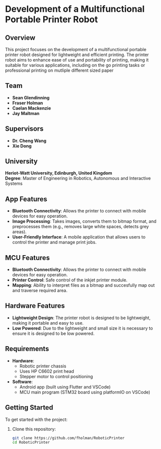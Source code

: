 # Development of a Multifunctional Portable Printer Robot

## Overview
This project focuses on the development of a multifunctional portable printer robot designed for lightweight and efficient printing. The printer robot aims to enhance ease of use and portability of printing, making it suitable for various applications, including on the go printing tasks or professional printing on mutliple different sized paper

## Team
- **Sean Glendinning**
- **Fraser Holman**
- **Caelan Mackenzie**
- **Jay Maltman**

## Supervisors
- **Dr. Cheng Wang**
- **Xie Dong**

## University
**Heriot-Watt University, Edinburgh, United Kingdom**  
**Degree**: Master of Engineering in Robotics, Autonomous and Interactive Systems

## App Features
- **Bluetooth Connectivity**: Allows the printer to connect with mobile devices for easy operation.
- **Image Processing**: Takes images, converts them to bitmap format, and preprocesses them (e.g., removes large white spaces, detects grey areas).
- **User-Friendly Interface**: A mobile application that allows users to control the printer and manage print jobs.

## MCU Features
- **Bluetooth Connectivity**: Allows the printer to connect with mobile devices for easy operation.
- **Printer Control**: Safe control of the inkjet printer module.
- **Mapping**: Ability to interpret files as a bitmap and succesfully map out and traverse required area.

## Hardware Features
- **Lightweight Design**: The printer robot is designed to be lightweight, making it portable and easy to use.
- **Low Powered**: Due to the lightweight and small size it is necessary to ensure it is designed to be low powered.

## Requirements
- **Hardware**: 
  - Robotic printer chassis
  - Uses HP C6602 print head
  - Stepper motor to control positioning
- **Software**: 
  - Android app (built using Flutter and VSCode)
  - MCU main program (STM32 board using platformIO on VSCode)

## Getting Started
To get started with the project:

1. Clone this repository:
   ```bash
   git clone https://github.com/fholman/RoboticPrinter
   cd RoboticPrinter

